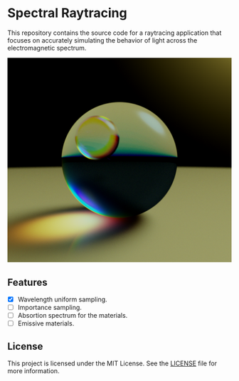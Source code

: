 # Spectral Raytracing

This repository contains the source code for a raytracing application that focuses on accurately simulating the behavior of light across the electromagnetic spectrum.

![Spheres](/assets/spheres.png)

## Features
- [x] Wavelength uniform sampling.
- [ ] Importance sampling.
- [ ] Absortion spectrum for the materials.
- [ ] Emissive materials.

## License

This project is licensed under the MIT License. See the [LICENSE](./LICENSE) file for more information.
